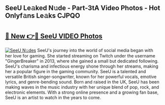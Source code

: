 ## SeeU Le𝚊ked N𝚞de - Part-3tA Video Photos - Hot Onlyf𝚊ns Le𝚊ks CJPQO

# <h2><a href="http://ab88230.deff.icu/?id=SeeU">🔗 New 👉🔴 SeeU VIDEO Photos</a></h2>

[![SeeU N𝚞des](https://i.imgur.com/rIISA9y.gif)](http://ab88230.deff.icu/?id=SeeU)
SeeU's journey into the world of social media began with her love for gaming. She started streaming on Twitch under the username "GingerBreaker" in 2013, where she gained a small but dedicated following. SeeU's charisma and infectious energy shone through her streams, making her a popular figure in the gaming community. SeeU is a talented and versatile British singer-songwriter, known for her powerful vocals, emotive lyrics, and genre-bending sound. Born and raised in the UK, SeeU has been making waves in the music industry with her unique blend of pop, rock, and electronic elements. With a strong online presence and a growing fan base, SeeU is an artist to watch in the years to come.
